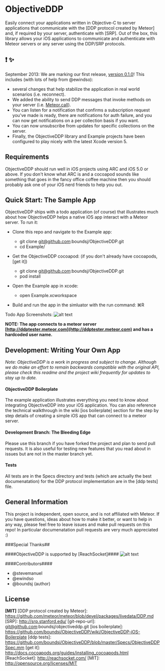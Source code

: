 ObjectiveDDP
============
Easily connect your applications written in Objective-C to server applications that communicate with the [DDP protocol created by Meteor] and, if required by your server, authenticate with [SRP]. Out of the box, this library allows your iOS applications to communicate and authenticate with Meteor servers or any server using the DDP/SRP protocols.  

## :heavy_exclamation_mark: :sparkles:

September 2013: We are marking our first release, [version 0.1.0](https://github.com/boundsj/ObjectiveDDP/releases/tag/v0.1.0)! This includes (with lots of help from @ewindso):

* several changes that help stabilize the application in real world scenarios (i.e. reconnect). 
* We added the ability to send DDP messages that invoke methods on your server (i.e. [Meteor.call](http://docs.meteor.com/#meteor_call)).
* You can listen for a notification that confirms a subscription request you've made is ready, there are notifications for auth failure, and you can now get notifications on a per collection basis if you want. 
* You can now unsubscribe from updates for specific collections on the server. 
* Finally, the ObjectiveDDP library and Example projects have been configured to play nicely with the latest Xcode version 5.

Requirements
--------------
ObjectiveDDP should run well in iOS projects using ARC and iOS 5.0 or above. If you don't know what ARC is and a cocoapod sounds like something that goes in the fancy office coffee machine then you should probably ask one of your iOS nerd friends to help you out.

Quick Start: The Sample App
--------------
ObjectiveDDP ships with a todo application (of course) that illustrates much about how ObjectiveDDP helps a native iOS app interact with a Meteor server. To run it:

* Clone this repo and navigate to the Example app:

    * git clone git@github.com:boundsj/ObjectiveDDP.git
    * cd Example/
    
* Get the ObjectiveDDP cocoapod: (if you don't already have cocoapods, [get it])

    * git clone git@github.com:boundsj/ObjectiveDDP.git    
    * pod install
    
* Open the Example app in xcode:

    * open Example.xcworkspace

* Build and run the app in the simluator with the run command: ⌘R

Todo App Screenshots:
![alt text](https://raw.github.com/boundsj/ObjectiveDDP/master/screenshots.png "Screenshots")

**NOTE: The app connects to a meteor server [http://ddptester.meteor.com](http://ddptester.meteor.com) and has a hardcoded user name.**
    
Development: Writing Your Own App
--------------

_Note: ObjectiveDDP is a work in progress and subject to change. Although we do make an effort to remain backwards compatible with the original API, please check this readme and the project wiki frequently for updates to stay up to date._

#### ObjectiveDDP Boilerplate ####
The example application illustrates everything you need to know about integrating ObjectiveDDP into your iOS application. You can also reference the technical walkthrough in the wiki [ios boilerplate] section for the step by step details of creating a simple iOS app that can connect to a meteor server.

#### Development Branch: The Bleeding Edge ####
Please use this branch if you have forked the project and plan to send pull requests. It is also useful for testing new features that you read about in issues but are not in the master branch yet.

#### Tests ####
All tests are in the Specs directory and tests (which are actually the best documenatation) for the DDP protocol implementation are in the [ddp tests] file.

General Information
--------------
This project is independent, open source, and is not affiliated with Meteor. If you have questions, ideas about how to make it better, or want to help in any way, please feel free to leave issues and make pull requests on this repo! In particular documenatation pull requests are very much appreciated :)

###Special Thanks##

####ObjectiveDDP is supported by [ReachSocket]####
![alt text](https://s3.amazonaws.com/rebounds-dev/github/reachsocket-github.png "Screenshots")

####Contributors####

 * @stevemanuel
 * @ewindso
 * @boundsj (author)

License
--------------
**[MIT]**
[DDP protocol created by Meteor]: https://github.com/meteor/meteor/blob/devel/packages/livedata/DDP.md
[SRP]: http://srp.stanford.edu/
[git-repo-url]: git@github.com:boundsj/objectiveddp.git
[ios boilerplate]: https://github.com/boundsj/ObjectiveDDP/wiki/ObjectiveDDP-iOS-Boilerplate
[ddp tests]: https://github.com/boundsj/ObjectiveDDP/blob/master/Specs/ObjectiveDDPSpec.mm
[get it]: http://docs.cocoapods.org/guides/installing_cocoapods.html
[ReachSocket]: http://reachsocket.com/
[MIT]: http://opensource.org/licenses/MIT


